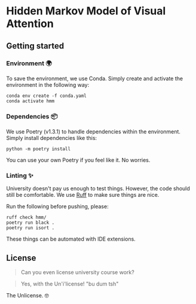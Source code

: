 # Hidden Markov Model of Visual Attention 

## Getting started

### Environment 🌍

To save the environment, we use Conda. Simply create and activate the environment in the following way:

```
conda env create -f conda.yaml
conda activate hmm
```

### Dependencies 📦

We use Poetry (v1.3.1) to handle dependencies within the environment. Simply install dependencies like this:

```
python -m poetry install
```

You can use your own Poetry if you feel like it. No worries.


### Linting ✨

University doesn't pay us enough to test things. However, the code should still be comfortable.
We use [Ruff](https://ruff.rs) to make sure things are nice.

Run the following before pushing, please:

```
ruff check hmm/
poetry run black .
poetry run isort .
```

These things can be automated with IDE extensions.

## License

> Can you even license university course work?

> Yes, with the Un'i'license! "bu dum tsh"

The Unlicense. 🤓
